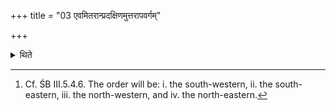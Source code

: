+++
title = "03 एवमितरान्प्रदक्षिणमुत्तरापवर्गम्"

+++

<details><summary>थिते</summary>

3. In same manner (he draws outlines round) the other (Uparavas) from left to right ending with the north(-eastern) one.[^1]  

[^1]: Cf. ŚB III.5.4.6. The order will be: i. the south-western, ii. the south-eastern, iii. the north-western, and iv. the north-eastern.  
</details>
